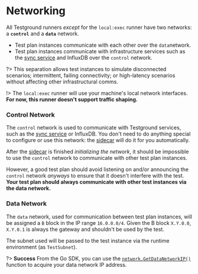 # Networking

All Testground runners _except_ for the `local:exec` runner have two networks: a **`control`** and a **`data`** network.

* Test plan instances communicate with each other over the `data`network.
* Test plan instances communicate with infrastructure services such as the [sync service](sync-service.md) and InfluxDB over the `control` network.

?> This separation allows test instances to simulate disconnected scenarios; intermittent, failing connectivity; or high-latency scenarios without affecting other infrastructural comms.

!> The `local:exec` runner will use your machine's local network interfaces. **For now, this runner doesn't support traffic shaping.**

### Control Network

The `control` network is used to communicate with Testground services, such as the [sync service](sync-service.md) or InfluxDB. You don't need to do anything special to configure or use this network: the [sidecar](sidecar.md) will do it for you automatically.

After the [sidecar](sidecar.md) is finished _initializing the network_, it should be impossible to use the `control` network to communicate with other test plan instances.

However, a good test plan should avoid listening on and/or announcing the `control` network _anyways_ to ensure that it doesn't interfere with the test. **Your test plan should always communicate with other test instances via the data network.**

### Data Network

The `data` network, used for communication between test plan instances, will be assigned a `B` block in the IP range `16.0.0.0/4`. Given the B block `X.Y.0.0`, `X.Y.0.1` is always the gateway and shouldn't be used by the test.

The subnet used will be passed to the test instance via the runtime environment \(as `TestSubnet`\).

?> **Success** From the Go SDK, you can use the [`network.GetDataNetworkIP()`](https://pkg.go.dev/github.com/testground/sdk-go@v0.2.1/network?tab=doc#Client.GetDataNetworkIP) function to acquire your data network IP address.
